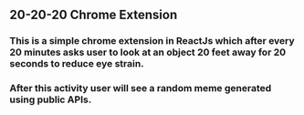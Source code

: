 ## 20-20-20 Chrome Extension
### This is a simple chrome extension in ReactJs which after every 20 minutes asks user to look at an object 20 feet away for 20 seconds to reduce eye strain.
### After this activity user will see a random meme generated using public APIs.
